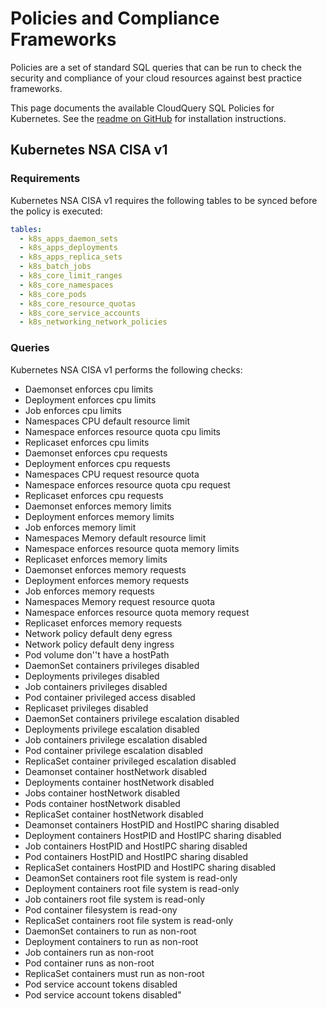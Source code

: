 # Policies and Compliance Frameworks

Policies are a set of standard SQL queries that can be run to check the security and compliance of your cloud resources against best practice frameworks.

This page documents the available CloudQuery SQL Policies for Kubernetes. See the [readme on GitHub](https://github.com/cloudquery/cloudquery/tree/main/plugins/source/k8s/policies) for installation instructions.
## Kubernetes NSA CISA v1

### Requirements
Kubernetes NSA CISA v1 requires the following tables to be synced before the policy is executed:

```yaml
tables:
  - k8s_apps_daemon_sets
  - k8s_apps_deployments
  - k8s_apps_replica_sets
  - k8s_batch_jobs
  - k8s_core_limit_ranges
  - k8s_core_namespaces
  - k8s_core_pods
  - k8s_core_resource_quotas
  - k8s_core_service_accounts
  - k8s_networking_network_policies
```

### Queries
Kubernetes NSA CISA v1 performs the following checks:
  - Daemonset enforces cpu limits
  - Deployment enforces cpu limits
  - Job enforces cpu limits
  - Namespaces CPU default resource limit
  - Namespace enforces resource quota cpu limits
  - Replicaset enforces cpu limits
  - Daemonset enforces cpu requests
  - Deployment enforces cpu requests
  - Namespaces CPU request resource quota
  - Namespace enforces resource quota cpu request
  - Replicaset enforces cpu requests
  - Daemonset enforces memory limits
  - Deployment enforces memory limits
  - Job enforces memory limit
  - Namespaces Memory default resource limit
  - Namespace enforces resource quota memory limits
  - Replicaset enforces memory limits
  - Daemonset enforces memory requests
  - Deployment enforces memory requests
  - Job enforces memory requests
  - Namespaces Memory request resource quota
  - Namespace enforces resource quota memory request
  - Replicaset enforces memory requests
  - Network policy default deny egress
  - Network policy default deny ingress
  - Pod volume don''t have a hostPath
  - DaemonSet containers privileges disabled
  - Deployments privileges disabled
  - Job containers privileges disabled
  - Pod container privileged access disabled
  - Replicaset privileges disabled
  - DaemonSet containers privilege escalation disabled
  - Deployments privilege escalation disabled
  - Job containers privilege escalation disabled
  - Pod container privilege escalation disabled
  - ReplicaSet container privileged escalation disabled
  - Deamonset container hostNetwork disabled
  - Deployments container hostNetwork disabled
  - Jobs container hostNetwork disabled
  - Pods container hostNetwork disabled
  - ReplicaSet container hostNetwork disabled
  - Deamonset containers HostPID and HostIPC sharing disabled
  - Deployment containers HostPID and HostIPC sharing disabled
  - Job containers HostPID and HostIPC sharing disabled
  - Pod containers HostPID and HostIPC sharing disabled
  - ReplicaSet containers HostPID and HostIPC sharing disabled
  - DeamonSet containers root file system is read-only
  - Deployment containers root file system is read-only
  - Job containers root file system is read-only
  - Pod container filesystem is read-ony
  - ReplicaSet containers root file system is read-only
  - DaemonSet containers to run as non-root
  - Deployment containers to run as non-root
  - Job containers run as non-root
  - Pod container runs as non-root
  - ReplicaSet containers must run as non-root
  - Pod service account tokens disabled
  - Pod service account tokens disabled"
